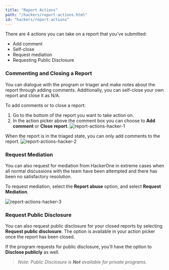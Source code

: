 ```yaml
---
title: "Report Actions"
path: "/hackers/report-actions.html"
id: "hackers/report-actions"
---
```


There are 4 actions you can take on a report that you've submitted:
* Add comment
* Self-close
* Request mediation
* Requesting Public Disclosure

### Commenting and Closing a Report
You can dialogue with the program or triager and make notes about the report through adding comments. Additionally, you can self-close your own report and close it as N/A.

To add comments or to close a report:
1. Go to the bottom of the report you want to take action on.
2. In the action picker above the comment box you can choose to **Add comment** or **Close report**.
![report-actions-hacker-1](./images/report-actions-hacker-1.png)

When the report is in the triaged state, you can only add comments to the report.
![report-actions-hacker-2](./images/report-actions-hacker-2.png)

### Request Mediation
You can also request for mediation from HackerOne in extreme cases when all normal discussions with the team have been attempted and there has been no satisfactory resolution.

To request mediation, select the **Report abuse** option, and select **Request Mediation**.

![report-actions-hacker-3](./images/report-actions-hacker-3.png)

### Request Public Disclosure
You can also request public disclosure for your closed reports by selecting **Request public disclosure**. The option is available in your action picker once the report has been closed.

If the program requests for public disclosure, you'll have the option to **Disclose publicly** as well.

><i>Note: Public Disclosure is **Not** available for private programs.</i> 
